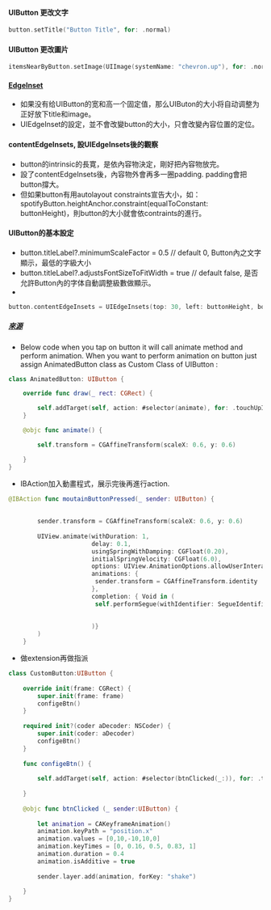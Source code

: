 #### UIButton 更改文字
```Swift
button.setTitle("Button Title", for: .normal)

```

#### UIButton 更改圖片
```Swift
itemsNearByButton.setImage(UIImage(systemName: "chevron.up"), for: .normal)
```


#### [EdgeInset](http://shinancao.cn/2016/12/15/iOS-UIButton-EdgeInsets/)
- 如果没有给UIButton的宽和高一个固定值，那么UIButon的大小将自动调整为正好放下title和image。
- UIEdgeInset的設定，並不會改變button的大小，只會改變內容位置的定位。


#### contentEdgeInsets, 設UIEdgeInsets後的觀察
- button的intrinsic的長寛，是依內容物決定，剛好把內容物放完。
- 設了contentEdgeInsets後，內容物外會再多一圈padding. padding會把button撐大。
- 但如果button有用autolayout constraints宣告大小，如：spotifyButton.heightAnchor.constraint(equalToConstant: buttonHeight)，則button的大小就會依contraints的進行。


#### UIButton的基本設定
- button.titleLabel?.minimumScaleFactor = 0.5 // default 0, Button內之文字顯示，最低的字級大小
- button.titleLabel?.adjustsFontSizeToFitWidth = true // default false, 是否允許Button內的字体自動調整級數做顯示。
- 



```Swift
button.contentEdgeInsets = UIEdgeInsets(top: 30, left: buttonHeight, bottom: 30, right: buttonHeight)
```

##### [來源](https://stackoverflow.com/questions/51150926/custom-uibutton-class-with-animation-swift)


- Below code when you tap on button it will call animate method and perform animation. 
When you want to perform animation on button just assign AnimatedButton class as Custom Class of UIButton :
```Swift
class AnimatedButton: UIButton {

    override func draw(_ rect: CGRect) {

        self.addTarget(self, action: #selector(animate), for: .touchUpInside)
    }

    @objc func animate() {

        self.transform = CGAffineTransform(scaleX: 0.6, y: 0.6)

    }
}
```

- IBAction加入動畫程式，展示完後再進行action.
```Swift
@IBAction func moutainButtonPressed(_ sender: UIButton) {
        
        
        sender.transform = CGAffineTransform(scaleX: 0.6, y: 0.6)
        
        UIView.animate(withDuration: 1,
                       delay: 0.1,
                       usingSpringWithDamping: CGFloat(0.20),
                       initialSpringVelocity: CGFloat(6.0),
                       options: UIView.AnimationOptions.allowUserInteraction,
                       animations: {
                        sender.transform = CGAffineTransform.identity
                       },
                       completion: { Void in (
                        self.performSegue(withIdentifier: SegueIdentifier.WalkProToTopicsTVC, sender: self)
                        
                       
                       )}
        )
    }
```

- 做extension再做指派
```Swift
class CustomButton:UIButton {
    
    override init(frame: CGRect) {
        super.init(frame: frame)
        configeBtn()
    }
    
    required init?(coder aDecoder: NSCoder) {
        super.init(coder: aDecoder)
        configeBtn()
    }
    
    func configeBtn() {
        
        self.addTarget(self, action: #selector(btnClicked(_:)), for: .touchUpInside)
        
    }
    
    @objc func btnClicked (_ sender:UIButton) {
        
        let animation = CAKeyframeAnimation()
        animation.keyPath = "position.x"
        animation.values = [0,10,-10,10,0]
        animation.keyTimes = [0, 0.16, 0.5, 0.83, 1]
        animation.duration = 0.4
        animation.isAdditive = true
        
        sender.layer.add(animation, forKey: "shake")
        
    }
}
```
